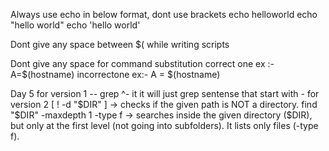Always use echo in below format, dont use brackets
echo helloworld
echo "hello world"
echo 'hello world'

Dont give any space between $( while writing scripts

Dont give any space for command substitution
correct one ex :- A=$(hostname)
incorrectone ex:- A = $(hostname)

Day 5
for version 1  -- grep ^- it it will just grep sentense that start with - 
for version 2
   [ ! -d "$DIR" ] → checks if the given path is NOT a directory.
   find "$DIR" -maxdepth 1 -type f → searches inside the given directory ($DIR), but only at the first level (not going into subfolders). It lists only files (-type f).

